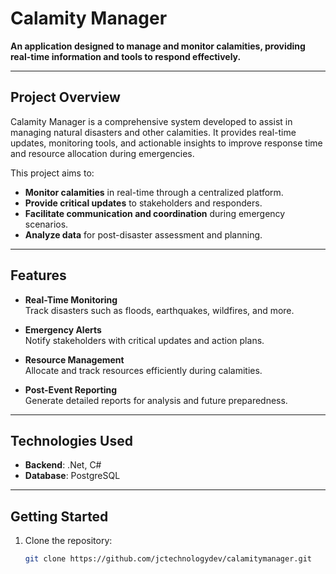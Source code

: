 # Calamity Manager

**An application designed to manage and monitor calamities, providing real-time information and tools to respond effectively.**

---

## Project Overview

Calamity Manager is a comprehensive system developed to assist in managing natural disasters and other calamities. It provides real-time updates, monitoring tools, and actionable insights to improve response time and resource allocation during emergencies.

This project aims to:  
- **Monitor calamities** in real-time through a centralized platform.  
- **Provide critical updates** to stakeholders and responders.  
- **Facilitate communication and coordination** during emergency scenarios.  
- **Analyze data** for post-disaster assessment and planning.

---

## Features

- **Real-Time Monitoring**  
  Track disasters such as floods, earthquakes, wildfires, and more.  

- **Emergency Alerts**  
  Notify stakeholders with critical updates and action plans.  

- **Resource Management**  
  Allocate and track resources efficiently during calamities.  

- **Post-Event Reporting**  
  Generate detailed reports for analysis and future preparedness.

---

## Technologies Used

- **Backend**: .Net, C#
- **Database**: PostgreSQL

---

## Getting Started

1. Clone the repository:
   ```bash
   git clone https://github.com/jctechnologydev/calamitymanager.git
